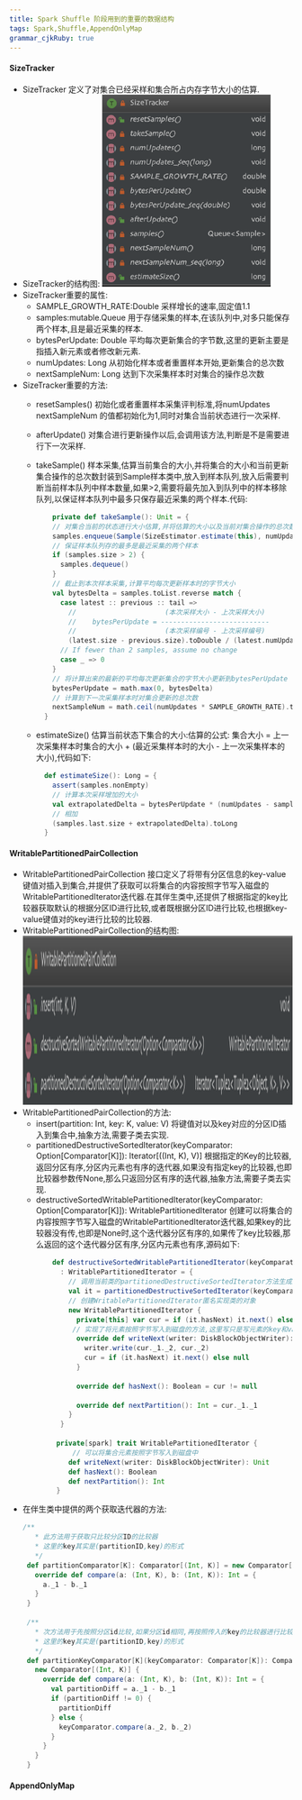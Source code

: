 ```yaml
---
title: Spark Shuffle 阶段用到的重要的数据结构
tags: Spark,Shuffle,AppendOnlyMap
grammar_cjkRuby: true
---
```


#### SizeTracker
- SizeTracker  定义了对集合已经采样和集合所占内存字节大小的估算.
- SizeTracker的结构图:
   <img src='https://www.github.com/lijiayan2015/cangku/raw/master/小书匠/1547629661466.png' width='300'>
- SizeTracker重要的属性:
    - SAMPLE_GROWTH_RATE:Double 采样增长的速率,固定值1.1
    - samples:mutable.Queue 用于存储采集的样本,在该队列中,对多只能保存两个样本,且是最近采集的样本.
    - bytesPerUpdate: Double 平均每次更新集合的字节数,这里的更新主要是指插入新元素或者修改新元素.
    - numUpdates: Long 从初始化样本或者重置样本开始,更新集合的总次数
    - nextSampleNum: Long 达到下次采集样本时对集合的操作总次数
 - SizeTracker重要的方法:
	- resetSamples() 初始化或者重置样本采集评判标准,将numUpdates nextSampleNum 的值都初始化为1,同时对集合当前状态进行一次采样.
	- afterUpdate() 对集合进行更新操作以后,会调用该方法,判断是不是需要进行下一次采样.
	- takeSample() 样本采集,估算当前集合的大小,并将集合的大小和当前更新集合操作的总次数封装到Sample样本类中,放入到样本队列,放入后需要判断当前样本队列中样本数量,如果>2,需要将最先加入到队列中的样本移除队列,以保证样本队列中最多只保存最近采集的两个样本.代码:
		```scala
			private def takeSample(): Unit = {
			// 对集合当前的状态进行大小估算,并将估算的大小以及当前对集合操作的总次数封装到样本对象Sample中并加样本添加到样本队列
			samples.enqueue(Sample(SizeEstimator.estimate(this), numUpdates))
			// 保证样本队列存的最多是最近采集的两个样本
			if (samples.size > 2) {
			  samples.dequeue()
			}
			// 截止到本次样本采集,计算平均每次更新样本时的字节大小
			val bytesDelta = samples.toList.reverse match {
			  case latest :: previous :: tail =>
				//                      (本次采样大小 - 上次采样大小)
				//    bytesPerUpdate = ---------------------------
				//                      (本次采样编号 - 上次采样编号)
				(latest.size - previous.size).toDouble / (latest.numUpdates - previous.numUpdates)
			  // If fewer than 2 samples, assume no change
			  case _ => 0
			}
			// 将计算出来的最新的平均每次更新集合的字节大小更新到bytesPerUpdate
			bytesPerUpdate = math.max(0, bytesDelta)
			// 计算到下一次采集样本时对集合更新的总次数
			nextSampleNum = math.ceil(numUpdates * SAMPLE_GROWTH_RATE).toLong
		  }
		```
		
	 
	- estimateSize() 估算当前状态下集合的大小:估算的公式: 集合大小 = 上一次采集样本时集合的大小 + (最近采集样本时的大小 - 上一次采集样本的大小),代码如下:
		```scala
		  def estimateSize(): Long = {
			assert(samples.nonEmpty)
			// 计算本次采样增加的大小
			val extrapolatedDelta = bytesPerUpdate * (numUpdates - samples.last.numUpdates)
			// 相加
			(samples.last.size + extrapolatedDelta).toLong
		  }
		```
#### WritablePartitionedPairCollection
   - WritablePartitionedPairCollection 接口定义了将带有分区信息的key-value键值对插入到集合,并提供了获取可以将集合的内容按照字节写入磁盘的WritablePartitionedIterator迭代器.在其伴生类中,还提供了根据指定的key比较器获取默认的根据分区ID进行比较,或者既根据分区ID进行比较,也根据key-value键值对的key进行比较的比较器.
   - WritablePartitionedPairCollection的结构图:
     <img src='https://www.github.com/lijiayan2015/cangku/raw/master/小书匠/1547687864602.png' width=700 height=300>
   - WritablePartitionedPairCollection的方法:
     - insert(partition: Int, key: K, value: V) 将键值对以及key对应的分区ID插入到集合中,抽象方法,需要子类去实现.
     - partitionedDestructiveSortedIterator(keyComparator: Option[Comparator[K]]): Iterator[((Int, K), V)]  根据指定的Key的比较器,返回分区有序,分区内元素也有序的迭代器,如果没有指定key的比较器,也即比较器参数传None,那么只返回分区有序的迭代器,抽象方法,需要子类去实现.
     - destructiveSortedWritablePartitionedIterator(keyComparator: Option[Comparator[K]]): WritablePartitionedIterator 创建可以将集合的内容按照字节写入磁盘的WritablePartitionedIterator迭代器,如果key的比较器没有传,也即是None时,这个迭代器分区有序的,如果传了key比较器,那么返回的这个迭代器分区有序,分区内元素也有序,源码如下:
		``` scala
			def destructiveSortedWritablePartitionedIterator(keyComparator: Option[Comparator[K]])
			  : WritablePartitionedIterator = {
				// 调用当前类的partitionedDestructiveSortedIterator方法生成迭代器
				val it = partitionedDestructiveSortedIterator(keyComparator)
				// 创建WritablePartitionedIterator匿名实现类的对象
				new WritablePartitionedIterator {
				  private[this] var cur = if (it.hasNext) it.next() else null
				 // 实现了将元素按照字节写入到磁盘的方法,这里写只是写元素的key和value,并没有写分区信息
				  override def writeNext(writer: DiskBlockObjectWriter): Unit = {
					writer.write(cur._1._2, cur._2)
					cur = if (it.hasNext) it.next() else null
				  }

				  override def hasNext(): Boolean = cur != null

				  override def nextPartition(): Int = cur._1._1
				}
			  }
			  
			 private[spark] trait WritablePartitionedIterator {
				 // 可以将集合元素按照字节写入到磁盘中
				def writeNext(writer: DiskBlockObjectWriter): Unit
				def hasNext(): Boolean
				def nextPartition(): Int
			 }
		```
- 在伴生类中提供的两个获取迭代器的方法:
	 ```scala
	 /**
		* 此方法用于获取只比较分区ID的比较器
		* 这里的key其实是(partitionID,key)的形式
		*/
	  def partitionComparator[K]: Comparator[(Int, K)] = new Comparator[(Int, K)] {
		override def compare(a: (Int, K), b: (Int, K)): Int = {
		  a._1 - b._1
		}
	  }

	  /**
		* 次方法用于先按照分区id比较,如果分区id相同,再按照传入的key的比较器进行比较的比较器
		* 这里的key其实是(partitionID,key)的形式
		*/
	  def partitionKeyComparator[K](keyComparator: Comparator[K]): Comparator[(Int, K)] = {
		new Comparator[(Int, K)] {
		  override def compare(a: (Int, K), b: (Int, K)): Int = {
			val partitionDiff = a._1 - b._1
			if (partitionDiff != 0) {
			  partitionDiff
			} else {
			  keyComparator.compare(a._2, b._2)
			}
		  }
		}
	  }
	 ```
#### AppendOnlyMap
	 
	